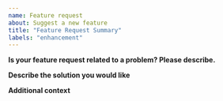 ```yaml
---
name: Feature request
about: Suggest a new feature
title: "Feature Request Summary"
labels: "enhancement"
---
```


**Is your feature request related to a problem? Please describe.**

<!-- A clear and concise description of what the problem is. -->

**Describe the solution you would like**

<!-- A clear and concise description of what you want to happen. -->

**Additional context**

<!-- Add any other context or screenshots about the feature request here. -->
